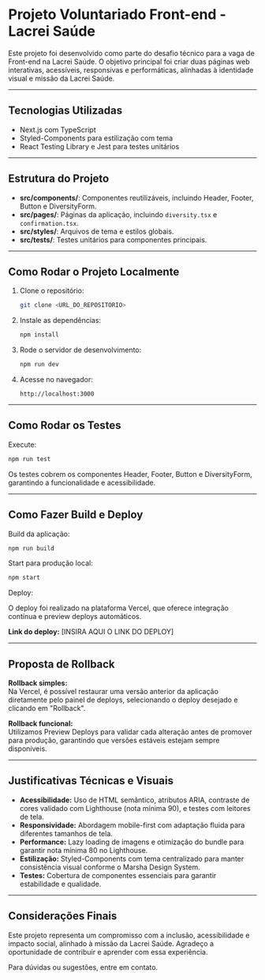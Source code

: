# Projeto Voluntariado Front-end - Lacrei Saúde

Este projeto foi desenvolvido como parte do desafio técnico para a vaga de Front-end na Lacrei Saúde. O objetivo principal foi criar duas páginas web interativas, acessíveis, responsivas e performáticas, alinhadas à identidade visual e missão da Lacrei Saúde.

---

## Tecnologias Utilizadas

- Next.js com TypeScript
- Styled-Components para estilização com tema
- React Testing Library e Jest para testes unitários

---

## Estrutura do Projeto

- **src/components/**: Componentes reutilizáveis, incluindo Header, Footer, Button e DiversityForm.
- **src/pages/**: Páginas da aplicação, incluindo `diversity.tsx` e `confirmation.tsx`.
- **src/styles/**: Arquivos de tema e estilos globais.
- **src/tests/**: Testes unitários para componentes principais.

---

## Como Rodar o Projeto Localmente

1. Clone o repositório:

    ```bash
    git clone <URL_DO_REPOSITORIO>
    ```

2. Instale as dependências:

    ```bash
    npm install
    ```

3. Rode o servidor de desenvolvimento:

    ```bash
    npm run dev
    ```

4. Acesse no navegador:

    ```
    http://localhost:3000
    ```

---

## Como Rodar os Testes

Execute:

```bash
npm run test
```

Os testes cobrem os componentes Header, Footer, Button e DiversityForm, garantindo a funcionalidade e acessibilidade.

---

## Como Fazer Build e Deploy

Build da aplicação:

```bash
npm run build
```

Start para produção local:

```bash
npm start
```

Deploy:

O deploy foi realizado na plataforma Vercel, que oferece integração contínua e preview deploys automáticos.

**Link do deploy:** [INSIRA AQUI O LINK DO DEPLOY]

---

## Proposta de Rollback

**Rollback simples:**  
Na Vercel, é possível restaurar uma versão anterior da aplicação diretamente pelo painel de deploys, selecionando o deploy desejado e clicando em "Rollback".

**Rollback funcional:**  
Utilizamos Preview Deploys para validar cada alteração antes de promover para produção, garantindo que versões estáveis estejam sempre disponíveis.

---

## Justificativas Técnicas e Visuais

- **Acessibilidade:** Uso de HTML semântico, atributos ARIA, contraste de cores validado com Lighthouse (nota mínima 90), e testes com leitores de tela.
- **Responsividade:** Abordagem mobile-first com adaptação fluida para diferentes tamanhos de tela.
- **Performance:** Lazy loading de imagens e otimização do bundle para garantir nota mínima 80 no Lighthouse.
- **Estilização:** Styled-Components com tema centralizado para manter consistência visual conforme o Marsha Design System.
- **Testes:** Cobertura de componentes essenciais para garantir estabilidade e qualidade.

---

## Considerações Finais

Este projeto representa um compromisso com a inclusão, acessibilidade e impacto social, alinhado à missão da Lacrei Saúde. Agradeço a oportunidade de contribuir e aprender com essa experiência.

Para dúvidas ou sugestões, entre em contato.